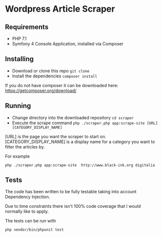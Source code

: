 # Wordpress Article Scraper

## Requirements

 - PHP 7.1
 - Symfony 4 Console Application, installed via Composer

## Installing

 - Download or clone this repo `git clone`
 - Install the dependencies `composer install`

If you do not have composer it can be downloaded here: https://getcomposer.org/download/

## Running

 - Change directory into the downloaded repository `cd scraper`
 - Execute the scrape command `php ./scraper.php app:scrape-site [URL] [CATEGORY_DISPLAY_NAME]`
 
 
 [URL] is the page you want the scraper to start on.
 [CATEGORY_DISPLAY_NAME] is a display name for a category you want to filter the articles by.
 
 For example
 
 ```
php ./scraper.php app:scrape-site  http://www.black-ink.org digitalia
```

## Tests

The code has been written to be fully testable taking into account Dependency Injection.  

Due to time constraints there isn't 100% code coverage that I would normally like to apply.

The tests can be run with 

`php vendor/bin/phpunit test`